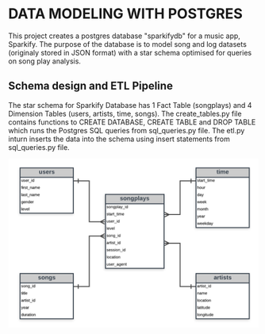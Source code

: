 # DATA MODELING WITH POSTGRES

This project creates a postgres database "sparkifydb" for a music app, Sparkify. The purpose of the database is to model song and log datasets (originaly stored in JSON format) with a star schema optimised for queries on song play analysis.

## Schema design and ETL Pipeline

The star schema for Sparkify Database has 1 Fact Table (songplays) and 4 Dimension Tables (users, artists, time, songs). 
The create_tables.py file contains functions to CREATE DATABASE, CREATE TABLE and DROP TABLE which runs the Postgres SQL queries from sql_queries.py file.
The etl.py inturn inserts the data into the schema using insert statements from sql_queries.py file.

![alt text](https://github.com/surbhithole/data_modelling_using_postgres/blob/main/sparkify_erd.png)

